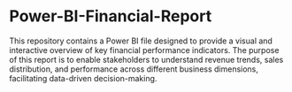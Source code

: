 # Power-BI-Financial-Report
This repository contains a Power BI file designed to provide a visual and interactive overview of key financial performance indicators. The purpose of this report is to enable stakeholders to understand revenue trends, sales distribution, and performance across different business dimensions, facilitating data-driven decision-making.
